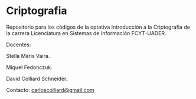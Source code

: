# Criptografia

Repositorio para los códigos de la optativa Introducción a la Criptografia de la carrera Licenciatura en Sistemas de Información FCYT-UADER.

Docentes:

Stella Maris Vaira.

Miguel Fedonczuk.

David Colliard Schneider.


Contacto:
carloscolliard@gmail.com
